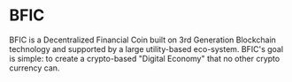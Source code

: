 # BFIC
BFIC is a Decentralized Financial Coin built on 3rd Generation Blockchain technology and supported by a large utility-based eco-system. BFIC's goal is simple: to create a crypto-based "Digital Economy" that no other crypto currency can.
